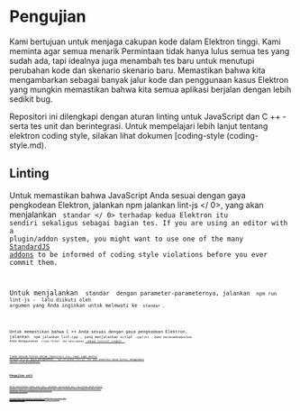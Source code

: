 # Pengujian

Kami bertujuan untuk menjaga cakupan kode dalam Elektron tinggi. Kami meminta agar semua menarik Permintaan tidak hanya lulus semua tes yang sudah ada, tapi idealnya juga menambah tes baru untuk menutupi perubahan kode dan skenario skenario baru. Memastikan bahwa kita mengambarkan sebagai banyak jalur kode dan penggunaan kasus Elektron yang mungkin memastikan bahwa kita semua aplikasi berjalan dengan lebih sedikit bug.

Repositori ini dilengkapi dengan aturan linting untuk JavaScript dan C ++ - serta tes unit dan berintegrasi. Untuk mempelajari lebih lanjut tentang elektron coding style, silakan lihat dokumen [coding-style (coding-style.md).

## Linting

Untuk memastikan bahwa JavaScript Anda sesuai dengan gaya pengkodean Elektron, jalankan  npm jalankan lint-js </ 0>, yang akan menjalankan <code> standar </ 0> terhadap kedua Elektron itu sendiri sekaligus sebagai bagian tes. If you are using an editor
with a plugin/addon system, you might want to use one of the many
<a href="https://standardjs.com/#are-there-text-editor-plugins">StandardJS addons</a> to be informed of coding style
violations before you ever commit them.</p>

<p>Untuk menjalankan <code> standar </ 0> dengan parameter-parameternya, jalankan <code> npm run lint-js - </ 0> lalu diikuti oleh
argumen yang Anda inginkan untuk melewati ke <code> standar </ 0>.</p>

<p>Untuk memastikan bahwa C ++ Anda sesuai dengan gaya pengkodean Elektron,
jalankan <code> npm jalankan lint-cpp </ 0>, yang menjalankan script <code> cpplint </ 0>. Kami merekomendasikan 
Anda menggunakan <code> clang-format </ 0> dan menyiapkan <a href="clang-format.md"> sebuah tutorial singkat </ 1>.</p>

<p>Tidak banyak Python dalam repositori ini, tapi juga diatur
dengan aturan gaya pengkodean. <code> npm jalanakan lint-py </ 0> dan akan memeriksa semua Python, menggunakan
<code> pylint </ 0> untuk melakukannya.</p>

<h2>Pengujian unit</h2>

<p>Untuk menjalankan semua unit test, jalankan <code> npm jalankan test </ 0>. Tes unitnya adalah Elektron
aplikasi (surprise!) yang bisa ditemukan di folder <code> spasi </ 0>. Perhatikan bahwa itu mempunyai miliknya sendiri
<code> package.json </ 0> dan karena itu dependensinya tidak didefinisikan
di level atas <code> package.json </ 0>.</p>

<p>Untuk menjalankan hanya sejumlah tes yang dipilih, jalankan <code> npm run test -match = NAMA </ 0>,
ganti dengan <code> NAMA </ 0> dengan nama file dari tes suite yang anda inginkan
untuk dijalankan. Sebagai contoh: Jika Anda hanya ingin menjalankan suite IPC, Anda harus menjalankannya
<code> npm jalankan tes - kecocokan = ipc </ 0>.</p>